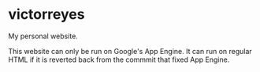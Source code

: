 # victorreyes
My personal website.

This website can only be run on Google's App Engine. 
It can run on regular HTML if it is reverted back from the commmit that fixed App Engine.
